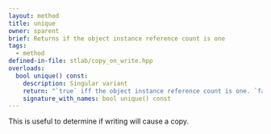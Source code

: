 ```yaml
---
layout: method
title: unique
owner: sparent
brief: Returns if the object instance reference count is one
tags:
  - method
defined-in-file: stlab/copy_on_write.hpp
overloads:
  bool unique() const:
    description: Singular variant
    return: "`true` iff the object instance reference count is one. `false` otherwise."
    signature_with_names: bool unique() const
---
```


This is useful to determine if writing will cause a copy.
